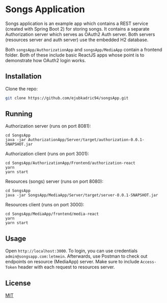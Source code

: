 # Songs Application

Songs application is an example app which contains a REST service (created with Spring Boot 2) for storing songs. It contains a separate Authorization server which serves as OAuth2 Auth server. Both servers (resources server and auth server) use the embedded H2 database.

Both `songsApp/AuthorizationApp` and `songsApp/MediaApp` contain a frontend folder. Both of these include basic ReactJS apps whose point is to demonstrate how OAuth2 login works.

## Installation

Clone the repo:

```bash
git clone https://github.com/ejubkadric94/songsApp.git
```

## Running

Authorization server (runs on port 8081):
```
cd SongsApp
java -jar AuthorizationApp/Server/target/authorization-0.0.1-SNAPSHOT.jar 
```

Authorization client (runs on port 3001):
```
cd SongsApp/AuthorizationApp/Frontend/authorization-react
yarn
yarn start
```


Resources (songs) server (runs on port 8080):
```
cd SongsApp
java -jar SongsApp/MediaApp/Server/target/server-0.0.1-SNAPSHOT.jar 
```

Resources client (runs on port 3000):
```
cd SongsApp/MediaApp/frontend/media-react
yarn
yarn start
```

## Usage
Open `http://localhost:3000`. To login, you can use credentials `admin@songsapp.com:letmein`. Afterwards, use Postman to check out endpoints on resource (MediaApp) server.
Make sure to include `Access-Token` header with each request to resources server.


## License
[MIT](https://choosealicense.com/licenses/mit/)
